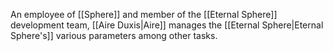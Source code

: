 An employee of <span class="miscellaneous">[[Sphere]]</span> and member of the <span class="miscellaneous">[[Eternal Sphere]]</span> development team, <span class="people">[[Aire Duxis|Aire]]</span> manages the <span class="miscellaneous">[[Eternal Sphere|Eternal Sphere's]]</span> various parameters among other tasks.